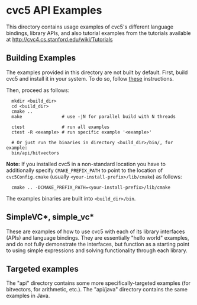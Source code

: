 # cvc5 API Examples

This directory contains usage examples of cvc5's different language
bindings, library APIs, and also tutorial examples from the tutorials
available at http://cvc4.cs.stanford.edu/wiki/Tutorials

## Building Examples

The examples provided in this directory are not built by default.
First, build cvc5 and install it in your system.
To do so, follow [these](https://github.com/cvc5/cvc5/blob/main/INSTALL.rst) instructions.

Then, proceed as follows:
```
  mkdir <build_dir>
  cd <build_dir>
  cmake ..
  make               # use -jN for parallel build with N threads

  ctest              # run all examples
  ctest -R <example> # run specific example '<example>'

  # Or just run the binaries in directory <build_dir>/bin/, for example:
  bin/api/bitvectors
```

**Note:** If you installed cvc5 in a non-standard location you have to
additionally specify `CMAKE_PREFIX_PATH` to point to the location of
`cvc5Config.cmake` (usually `<your-install-prefix>/lib/cmake`) as follows:

```
  cmake .. -DCMAKE_PREFIX_PATH=<your-install-prefix>/lib/cmake
```

The examples binaries are built into `<build_dir>/bin`.

## SimpleVC*, simple_vc*

These are examples of how to use cvc5 with each of its library
interfaces (APIs) and language bindings.  They are essentially "hello
world" examples, and do not fully demonstrate the interfaces, but
function as a starting point to using simple expressions and solving
functionality through each library.

## Targeted examples

The "api" directory contains some more specifically-targeted
examples (for bitvectors, for arithmetic, etc.).  The "api/java"
directory contains the same examples in Java.
